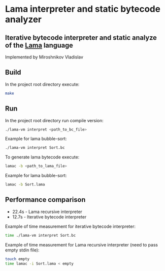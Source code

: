 # Lama interpreter and static bytecode analyzer

## Iterative bytecode interpreter and static analyze of the [Lama](https://github.com/PLTools/Lama.git) language

Implemented by Miroshnikov Vladislav

## Build 
In the project root directory execute:
```bash
make 
```

## Run
In the project root directory run compile version:
```bash
./lama-vm interpret <path_to_bc_file>
```

Example for lama bubble-sort:
```bash
./lama-vm interpret Sort.bc
```

To generate lama bytecode execute:
```bash
lamac -b <path_to_lama_file>
```

Example for lama bubble-sort:
```bash
lamac -b Sort.lama
```

## Performance comparison

* 22.4s - Lama recursive interpreter
* 12.7s - Iterative bytecode interpreter

Example of time measurement for iterative bytecode interpreter:
```bash
time ./lama-vm interpret Sort.bc
```

Example of time measurement for Lama recursive interpreter (need to pass empty stdin file):
```bash
touch empty
time lamac -i Sort.lama < empty
```